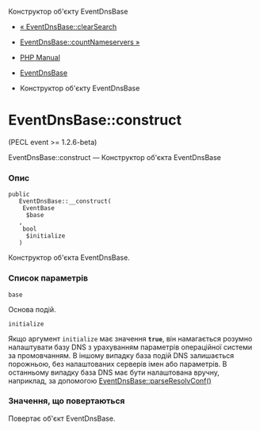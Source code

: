 Конструктор об'єкту EventDnsBase

-   [« EventDnsBase::clearSearch](eventdnsbase.clearsearch.html)
    
-   [EventDnsBase::countNameservers »](eventdnsbase.countnameservers.html)
    
-   [PHP Manual](index.html)
    
-   [EventDnsBase](class.eventdnsbase.html)
    
-   Конструктор об'єкту EventDnsBase
    

# EventDnsBase::construct

(PECL event >= 1.2.6-beta)

EventDnsBase::construct — Конструктор об'єкта EventDnsBase

### Опис

```methodsynopsis
public
   EventDnsBase::__construct(
    EventBase
     $base
   , 
    bool
     $initialize
   )
```

Конструктор об'єкта EventDnsBase.

### Список параметрів

`base`

Основа подій.

`initialize`

Якщо аргумент `initialize` має значення **`true`**, він намагається розумно налаштувати базу DNS з урахуванням параметрів операційної системи за промовчанням. В іншому випадку база подій DNS залишається порожньою, без налаштованих серверів імен або параметрів. В останньому випадку база DNS має бути налаштована вручну, наприклад, за допомогою [EventDnsBase::parseResolvConf()](eventdnsbase.parseresolvconf.html)

### Значення, що повертаються

Повертає об'єкт EventDnsBase.